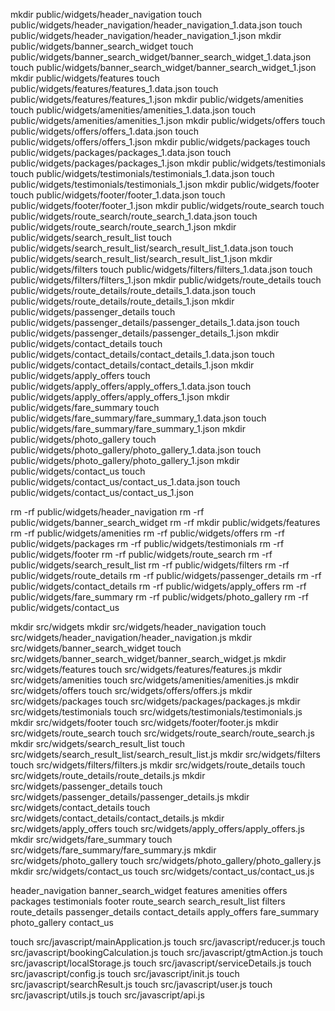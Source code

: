 mkdir public/widgets/header_navigation
touch public/widgets/header_navigation/header_navigation_1.data.json
touch public/widgets/header_navigation/header_navigation_1.json
mkdir public/widgets/banner_search_widget
touch public/widgets/banner_search_widget/banner_search_widget_1.data.json
touch public/widgets/banner_search_widget/banner_search_widget_1.json
mkdir public/widgets/features
touch public/widgets/features/features_1.data.json
touch public/widgets/features/features_1.json
mkdir public/widgets/amenities
touch public/widgets/amenities/amenities_1.data.json
touch public/widgets/amenities/amenities_1.json
mkdir public/widgets/offers
touch public/widgets/offers/offers_1.data.json
touch public/widgets/offers/offers_1.json
mkdir public/widgets/packages
touch public/widgets/packages/packages_1.data.json
touch public/widgets/packages/packages_1.json
mkdir public/widgets/testimonials
touch public/widgets/testimonials/testimonials_1.data.json
touch public/widgets/testimonials/testimonials_1.json
mkdir public/widgets/footer
touch public/widgets/footer/footer_1.data.json
touch public/widgets/footer/footer_1.json
mkdir public/widgets/route_search
touch public/widgets/route_search/route_search_1.data.json
touch public/widgets/route_search/route_search_1.json
mkdir public/widgets/search_result_list
touch public/widgets/search_result_list/search_result_list_1.data.json
touch public/widgets/search_result_list/search_result_list_1.json
mkdir public/widgets/filters
touch public/widgets/filters/filters_1.data.json
touch public/widgets/filters/filters_1.json
mkdir public/widgets/route_details
touch public/widgets/route_details/route_details_1.data.json
touch public/widgets/route_details/route_details_1.json
mkdir public/widgets/passenger_details
touch public/widgets/passenger_details/passenger_details_1.data.json
touch public/widgets/passenger_details/passenger_details_1.json
mkdir public/widgets/contact_details
touch public/widgets/contact_details/contact_details_1.data.json
touch public/widgets/contact_details/contact_details_1.json
mkdir public/widgets/apply_offers
touch public/widgets/apply_offers/apply_offers_1.data.json
touch public/widgets/apply_offers/apply_offers_1.json
mkdir public/widgets/fare_summary
touch public/widgets/fare_summary/fare_summary_1.data.json
touch public/widgets/fare_summary/fare_summary_1.json
mkdir public/widgets/photo_gallery
touch public/widgets/photo_gallery/photo_gallery_1.data.json
touch public/widgets/photo_gallery/photo_gallery_1.json
mkdir public/widgets/contact_us
touch public/widgets/contact_us/contact_us_1.data.json
touch public/widgets/contact_us/contact_us_1.json

rm -rf public/widgets/header_navigation
rm -rf public/widgets/banner_search_widget
rm -rf mkdir public/widgets/features
rm -rf public/widgets/amenities
rm -rf public/widgets/offers
rm -rf public/widgets/packages
rm -rf public/widgets/testimonials
rm -rf public/widgets/footer
rm -rf public/widgets/route_search
rm -rf public/widgets/search_result_list
rm -rf public/widgets/filters
rm -rf public/widgets/route_details
rm -rf public/widgets/passenger_details
rm -rf public/widgets/contact_details
rm -rf public/widgets/apply_offers
rm -rf public/widgets/fare_summary
rm -rf public/widgets/photo_gallery
rm -rf public/widgets/contact_us

mkdir src/widgets
mkdir src/widgets/header_navigation
touch src/widgets/header_navigation/header_navigation.js
mkdir src/widgets/banner_search_widget
touch src/widgets/banner_search_widget/banner_search_widget.js
mkdir src/widgets/features
touch src/widgets/features/features.js
mkdir src/widgets/amenities
touch src/widgets/amenities/amenities.js
mkdir src/widgets/offers
touch src/widgets/offers/offers.js
mkdir src/widgets/packages
touch src/widgets/packages/packages.js
mkdir src/widgets/testimonials
touch src/widgets/testimonials/testimonials.js
mkdir src/widgets/footer
touch src/widgets/footer/footer.js
mkdir src/widgets/route_search
touch src/widgets/route_search/route_search.js
mkdir src/widgets/search_result_list
touch src/widgets/search_result_list/search_result_list.js
mkdir src/widgets/filters
touch src/widgets/filters/filters.js
mkdir src/widgets/route_details
touch src/widgets/route_details/route_details.js
mkdir src/widgets/passenger_details
touch src/widgets/passenger_details/passenger_details.js
mkdir src/widgets/contact_details
touch src/widgets/contact_details/contact_details.js
mkdir src/widgets/apply_offers
touch src/widgets/apply_offers/apply_offers.js
mkdir src/widgets/fare_summary
touch src/widgets/fare_summary/fare_summary.js
mkdir src/widgets/photo_gallery
touch src/widgets/photo_gallery/photo_gallery.js
mkdir src/widgets/contact_us
touch src/widgets/contact_us/contact_us.js

header_navigation
banner_search_widget
features
amenities
offers
packages
testimonials
footer
route_search
search_result_list
filters
route_details
passenger_details
contact_details
apply_offers
fare_summary
photo_gallery
contact_us


touch src/javascript/mainApplication.js
touch src/javascript/reducer.js
touch src/javascript/bookingCalculation.js
touch src/javascript/gtmAction.js
touch src/javascript/localStorage.js
touch src/javascript/serviceDetails.js
touch src/javascript/config.js
touch src/javascript/init.js
touch src/javascript/searchResult.js
touch src/javascript/user.js
touch src/javascript/utils.js
touch src/javascript/api.js
